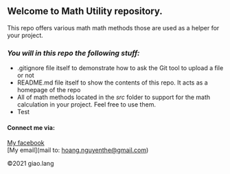 ## Welcome to Math Utility repository.
This repo offers various math math methods those are used as a helper for your project.

### **_You will in this repo the following stuff:_**
* .gitignore file itself to demonstrate how to ask the Git tool to upload a file or not
* README.md file itself to show the contents of this repo. It acts as a homepage of the repo
* All of math methods located in the *src* folder to support for the math calculation in your project. Feel free to use them.
* Test

#### Connect me via:
[My facebook](https://facebook.com/giao.lang.bis)  
[My email](mail to: hoang.nguyenthe@gmail.com)

©2021 giao.lang

